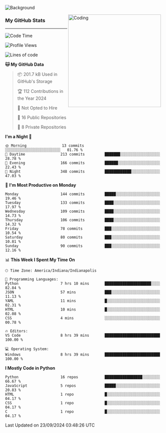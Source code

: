 ![Background](https://github.com/Nguyen-Noah/Nguyen-Noah/assets/112649680/f5d2296f-0508-400c-abcf-47c085708a2a)

<img align="right" alt="Coding" width="300" src="https://cdn.dribbble.com/users/1277312/screenshots/14733298/media/39b1045e593737587dd60e42c8422d1f.gif" >

### My GitHub Stats
---
<!--START_SECTION:waka-->
![Code Time](http://img.shields.io/badge/Code%20Time-211%20hrs%2047%20mins-blue)

![Profile Views](http://img.shields.io/badge/Profile%20Views-72-blue)

![Lines of code](https://img.shields.io/badge/From%20Hello%20World%20I%27ve%20Written-150.7%20thousand%20lines%20of%20code-blue)

**🐱 My GitHub Data** 

> 📦 201.7 kB Used in GitHub's Storage 
 > 
> 🏆 112 Contributions in the Year 2024
 > 
> 🚫 Not Opted to Hire
 > 
> 📜 16 Public Repositories 
 > 
> 🔑 8 Private Repositories 
 > 
**I'm a Night 🦉** 

```text
🌞 Morning                13 commits          ░░░░░░░░░░░░░░░░░░░░░░░░░   01.76 % 
🌆 Daytime                213 commits         ███████░░░░░░░░░░░░░░░░░░   28.78 % 
🌃 Evening                166 commits         ██████░░░░░░░░░░░░░░░░░░░   22.43 % 
🌙 Night                  348 commits         ████████████░░░░░░░░░░░░░   47.03 % 
```
📅 **I'm Most Productive on Monday** 

```text
Monday                   144 commits         █████░░░░░░░░░░░░░░░░░░░░   19.46 % 
Tuesday                  133 commits         ████░░░░░░░░░░░░░░░░░░░░░   17.97 % 
Wednesday                109 commits         ████░░░░░░░░░░░░░░░░░░░░░   14.73 % 
Thursday                 106 commits         ████░░░░░░░░░░░░░░░░░░░░░   14.32 % 
Friday                   78 commits          ███░░░░░░░░░░░░░░░░░░░░░░   10.54 % 
Saturday                 80 commits          ███░░░░░░░░░░░░░░░░░░░░░░   10.81 % 
Sunday                   90 commits          ███░░░░░░░░░░░░░░░░░░░░░░   12.16 % 
```


📊 **This Week I Spent My Time On** 

```text
🕑︎ Time Zone: America/Indiana/Indianapolis

💬 Programming Languages: 
Python                   7 hrs 10 mins       █████████████████████░░░░   82.84 % 
JSON                     57 mins             ███░░░░░░░░░░░░░░░░░░░░░░   11.13 % 
YAML                     11 mins             █░░░░░░░░░░░░░░░░░░░░░░░░   02.31 % 
HTML                     10 mins             █░░░░░░░░░░░░░░░░░░░░░░░░   02.08 % 
CSS                      4 mins              ░░░░░░░░░░░░░░░░░░░░░░░░░   00.78 % 

🔥 Editors: 
VS Code                  8 hrs 39 mins       █████████████████████████   100.00 % 

💻 Operating System: 
Windows                  8 hrs 39 mins       █████████████████████████   100.00 % 
```

**I Mostly Code in Python** 

```text
Python                   16 repos            █████████████████░░░░░░░░   66.67 % 
JavaScript               5 repos             █████░░░░░░░░░░░░░░░░░░░░   20.83 % 
HTML                     1 repo              █░░░░░░░░░░░░░░░░░░░░░░░░   04.17 % 
CSS                      1 repo              █░░░░░░░░░░░░░░░░░░░░░░░░   04.17 % 
C                        1 repo              █░░░░░░░░░░░░░░░░░░░░░░░░   04.17 % 
```




 Last Updated on 23/09/2024 03:48:26 UTC
<!--END_SECTION:waka-->

<!--
**Nguyen-Noah/Nguyen-Noah** is a ✨ _special_ ✨ repository because its `README.md` (this file) appears on your GitHub profile.

Here are some ideas to get you started:

- 🔭 I’m currently working on ...
- 🌱 I’m currently learning ...
- 👯 I’m looking to collaborate on ...
- 🤔 I’m looking for help with ...
- 💬 Ask me about ...
- 📫 How to reach me: ...
- 😄 Pronouns: ...
- ⚡ Fun fact: ...
-->

